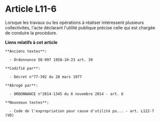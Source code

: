 # Article L11-6

Lorsque les travaux ou les opérations à réaliser intéressent plusieurs collectivités, l'acte déclarant l'utilité publique
précise celle qui est chargée de conduire la procédure.

**Liens relatifs à cet article**

	**Anciens textes**:

	  - Ordonnance 58-997 1958-10-23 art. 39

	**Codifié par**:

	  - Décret n°77-392 du 28 mars 1977

	**Abrogé par**:

	  - ORDONNANCE n°2014-1345 du 6 novembre 2014 - art. 6

	**Nouveaux textes**:

	  - Code de l'expropriation pour cause d'utilité pu... - art. L122-7 (VD)
